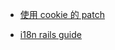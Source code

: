 - [使用 cookie 的 patch](https://github.com/happypeter/onestep/commit/ae7c57c368e21aa6ea17ce5f4c01b82fae2cf406)

- [i18n rails guide](http://guides.rubyonrails.org/i18n.html)